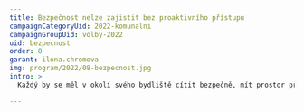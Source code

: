 ```yaml
---
title: Bezpečnost nelze zajistit bez proaktivního přístupu
campaignCategoryUid: 2022-komunalni
campaignGroupUid: volby-2022
uid: bezpecnost
order: 8
garant: ilona.chromova
img: program/2022/08-bezpecnost.jpg
intro: >
  Každý by se měl v okolí svého bydliště cítit bezpečně, mít prostor pro zábavu i odpočinek. To však někdy může jít proti sobě. Místo zbytečné šikany je potřeba nasměrovat peníze a energii tam, kde jsou reálně potřeba. Lidé nesmí mít strach jít pěšky domů ani z posledního metra, městská i státní policie by měla být přítomna v ulicích dnes a denně a problémy řešit hned, jak se objeví. Klíčová je zde otevřená komunikace občanů s radnicí, podpora preventivních programů a zejména péče o nejzranitelnější skupiny, tedy seniory a děti. 

---
```


